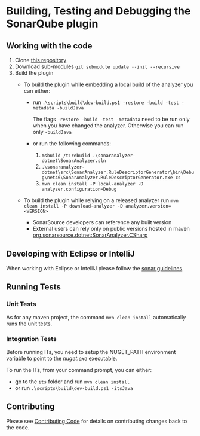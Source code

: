 # Building, Testing and Debugging the SonarQube plugin

## Working with the code

1. Clone [this repository](https://github.com/SonarSource/sonar-dotnet.git)
1. Download sub-modules `git submodule update --init --recursive`
1. Build the plugin
    * To build the plugin while embedding a local build of the analyzer you can either:
        * run `.\scripts\build\dev-build.ps1 -restore -build -test -metadata -buildJava`

            The flags `-restore -build -test -metadata` need to be run only when you have changed the analyzer. Otherwise you can run only `-buildJava`

        * or run the following commands:
            1. `msbuild /t:rebuild .\sonaranalyzer-dotnet\SonarAnalyzer.sln`
            1. `.\sonaranalyzer-dotnet\src\SonarAnalyzer.RuleDescriptorGenerator\bin\Debug\net46\SonarAnalyzer.RuleDescriptorGenerator.exe cs`
            1. `mvn clean install -P local-analyzer -D analyzer.configuration=Debug`

    * To build the plugin while relying on a released analyzer run `mvn clean install -P download-analyzer -D analyzer.version=<VERSION>`
        * SonarSource developers can reference any built version
        * External users can rely only on public versions hosted in maven [org.sonarsource.dotnet:SonarAnalyzer.CSharp](https://mvnrepository.com/artifact/org.sonarsource.dotnet/SonarAnalyzer.CSharp)

## Developing with Eclipse or IntelliJ

When working with Eclipse or IntelliJ please follow the [sonar guidelines](https://github.com/SonarSource/sonar-developer-toolset)

## Running Tests

### Unit Tests

As for any maven project, the command `mvn clean install` automatically runs the unit tests.

### Integration Tests

Before running ITs, you need to setup the NUGET_PATH environment variable to point to the *nuget.exe* executable.

To run the ITs, from your command prompt, you can either:

* go to the `its` folder and run `mvn clean install`
* or run `.\scripts\build\dev-build.ps1 -itsJava`

## Contributing

Please see [Contributing Code](../CONTRIBUTING.md) for details on contributing changes back to the code.
